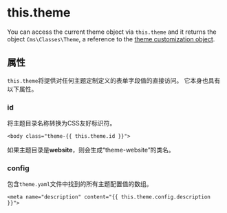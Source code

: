 # this.theme

You can access the current theme object via `this.theme` and it returns the object `Cms\Classes\Theme`, a reference to the [theme customization object](../themes/development#customization).

## 属性

`this.theme`将提供对任何主题定制定义的表单字段值的直接访问。 它本身也具有以下属性。

### id

将主题目录名称转换为CSS友好标识符。

    <body class="theme-{{ this.theme.id }}">

如果主题目录是**website**，则会生成“theme-website”的类名。

### config

包含`theme.yaml`文件中找到的所有主题配置值的数组。

    <meta name="description" content="{{ this.theme.config.description }}">
